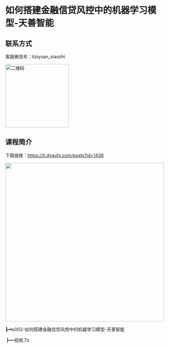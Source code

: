 # 如何搭建金融信贷风控中的机器学习模型-天善智能

## 联系方式

客服微信号：itziyuan_xiaozhi

<img src="https://ziyuanyun.oss-cn-guangzhou.aliyuncs.com/common/20240614073449/666b82192834a.jpg" width="200" height="200" alt="二维码">

## 课程简介

下载链接：https://it.dyqufx.com/posts?id=1436

<img src="https://ziyuanyun.oss-cn-guangzhou.aliyuncs.com/yun/20240515153935/664466b76823f.jpg" width="500" alt="">

  ┣━ts002-如何搭建金融信贷风控中的机器学习模型-天善智能

 ┣━视频.7z

  